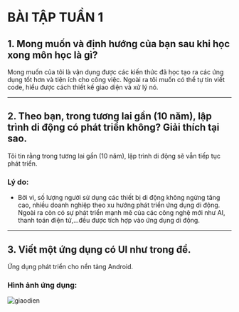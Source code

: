 # BÀI TẬP TUẦN 1

## 1️. Mong muốn và định hướng của bạn sau khi học xong môn học là gì?

Mong muốn của tôi là vận dụng được các kiến thức đã học tạo ra các ứng dụng tốt hơn và tiện ích cho công việc. Ngoài ra tôi muốn có thể tự tin viết code, hiểu được cách thiết kế giao diện và xử lý nó.

---

## 2️. Theo bạn, trong tương lai gần (10 năm), lập trình di động có phát triển không? Giải thích tại sao.

Tôi tin rằng trong tương lai gần (10 năm), lập trình di động sẽ vẫn tiếp tục phát triển.  

### Lý do:
- Bởi vì, số lượng người sử dụng các thiết bị di động không ngừng tăng cao, nhiều doanh nghiệp theo xu hướng phát triển ứng dụng di động. Ngoài ra còn có sự phát triển mạnh mẽ của các công nghệ mới như AI, thanh toán điện tử,...đều được tích hợp vào ứng dụng di động.
---

## 3. Viết một ứng dụng có UI như trong đề.
Ứng dụng phát triển cho nền tảng Android.

### Hình ảnh ứng dụng:
![giaodien](https://github.com/user-attachments/assets/6fb6b2ac-2fbe-4e65-b6aa-1e2928950f28)

